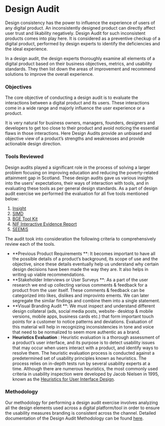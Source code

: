 # Design Audit

Design consistency has the power to influence the experience of users of any digital product. An inconsistently designed product can directly affect user trust and likability negatively. Design Audit for such inconsistent products comes into play here. It is considered as a preventive checkup of a digital product, performed by design experts to identify the deficiencies and the ideal experience.

In a design audit, the design experts thoroughly examine all elements of a digital product based on their business objectives, metrics, and usability standards. They then list down the areas of improvement and recommend solutions to improve the overall experience.

### Objectives

The core objective of conducting a design audit is to evaluate the interactions between a digital product and its users. These interactions come in a wide range and majorly influence the user experience or a product.

It is very natural for business owners, managers, founders, designers and developers to get too close to their product and avoid noticing the essential flaws in those interactions. Here Design Audits provide an unbiased and objective view of a product’s strengths and weaknesses and provide actionable design direction.

### Tools Reviewed

Design audits played a significant role in the process of solving a larger problem focusing on improving education and reducing the poverty-related attainment gap in Scotland. These design audits gave us various insights into the users' expectations, their ways of interaction with tools, and in evaluating these tools as per general design standards. As a part of design audit exercise we performed the evaluation for all five tools mentioned below:

1. [Insight](https://github.com/The-Data-for-Children-Collaborative/noral-design-research/blob/main/design-audit/tools/001-Insight.md)
2. [SIMD](https://github.com/The-Data-for-Children-Collaborative/noral-design-research/blob/main/design-audit/tools/002-SIMD.md)
3. [BGE Tool Kit](https://github.com/The-Data-for-Children-Collaborative/noral-design-research/blob/main/design-audit/tools/003-BGE-Toolkit.md)
4. [NIF Interactive Evidence Report](https://github.com/The-Data-for-Children-Collaborative/noral-design-research/blob/main/design-audit/tools/004-NIF-Interactive-Evidence-Report.md)
5. [SEEMiS](https://github.com/The-Data-for-Children-Collaborative/noral-design-research/blob/main/design-audit/tools/005-SEEMiS.md)

The audit took into consideration the following criteria to comprehensively review each of the tools.

* **Previous Product Requirements **: It becomes important to have all the possible details of a product’s background, its scope of use and the objective, since these details eventually help us understand why certain design decisions have been made the way they are. It also helps in writing up viable recommendations.
* **Stakeholder Interviews or User Surveys **: As a part of the user research we end up collecting various comments & feedback for a product from the user itself. These comments & feedback can be categorized into likes, dislikes and improvinto ements. We can later segregate the similar findings and combine them into a single statement.
* **Visual Branding Audit **: We must inspect and understand different design collateral (ads, social media posts, website- desktop & mobile versions, mobile apps, business cards etc.) that form important touch points for a customer to notice patterns and deviations. Evaluation of this material will help in recognizing inconsistencies in tone and voice that need to be normalized to seem more authentic as a brand.
* **Heuristics Evaluation** : Heuristic evaluation is a thorough assessment of a product’s user interface, and its purpose is to detect usability issues that may occur when users interact with a product, and identify ways to resolve them. The heuristic evaluation process is conducted against a predetermined set of usability principles known as heuristics. The process relies on in-depth tests run by several usability experts at a time. Although there are numerous heuristics, the most commonly used criteria in usability inspection were developed by Jacob Nielsen in 1995, known as the [Heuristics for User Interface Design](https://www.nngroup.com/articles/ten-usability-heuristics/).

### Methodology

Our methodology for performing a design audit exercise involves analyzing all the design elements used across a digital platform/tool in order to ensure the usability measures branding is consistent across the channel. Detailed documentation of the Design Audit Methodology can be found [here](https://github.com/The-Data-for-Children-Collaborative/noral-design-research/blob/main/design-audit/\_methodology.md).

